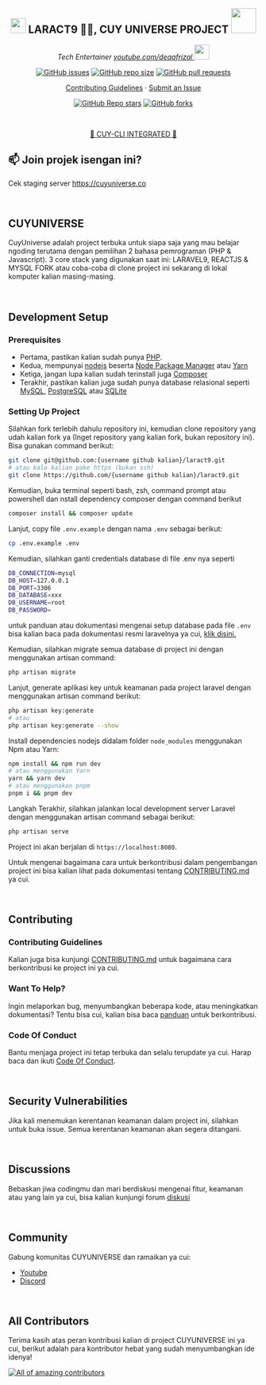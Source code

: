 <h2 align="center"><img src="https://emojis.slackmojis.com/emojis/images/1531849430/4246/blob-sunglasses.gif?1531849430" width="30"/> LARACT9 🐱‍💻, CUY UNIVERSE PROJECT <img src="https://media.giphy.com/media/12oufCB0MyZ1Go/giphy.gif" width="50"></h2>

<p align="center"><em>Tech Entertainer <a href="https://youtube.com/deaafrizal">youtube.com/deaafrizal
</a><img src="https://media.giphy.com/media/WUlplcMpOCEmTGBtBW/giphy.gif" width="30"> 
</em></p>

<p align="center">
    <a href="https://github.com/deaaprizal/laract9/issues"><img src="https://img.shields.io/github/issues/deaaprizal/laract9" alt="GitHub issues"></a>
    <a href="https://github.com/deaaprizal/laract9"><img alt="GitHub repo size" src="https://img.shields.io/github/repo-size/deaaprizal/laract9"></a>
    <a href="https://github.com/deaaprizal/laract9/pulls"><img alt="GitHub pull requests" src="https://img.shields.io/github/issues-pr/deaaprizal/laract9"></a>
</p>

<p align="center">
  <a href="https://github.com/ideaaprizal/laract9/blob/main/CONTRIBUTING.md">Contributing Guidelines</a>
  ·
  <a href="https://github.com/deaaprizal/laract9/issues/new">Submit an Issue</a>
  <br>

 <p align="center">
    <a href="https://github.com/deaaprizal/laract9/"><img alt="GitHub Repo stars" src="https://img.shields.io/github/stars/deaaprizal/laract9?style=social"></a>
    <a href="https://github.com/deaaprizal/laract9/"><img alt="GitHub forks" src="https://img.shields.io/github/forks/deaaprizal/laract9?style=social"></a>
  </p>
</p>

<br>
<p align="center">
    <a href="https://www.npmjs.com/package/cuy-cli">🧾 CUY-CLI INTEGRATED 🧾</a>
</p>

## 📫 Join projek isengan ini?
Cek staging server https://cuyuniverse.co

<br>

## CUYUNIVERSE
CuyUniverse adalah project terbuka untuk siapa saja yang mau belajar ngoding terutama dengan pemilihan 2 bahasa pemrograman (PHP & Javascript).
3 core stack yang digunakan saat ini: LARAVEL9, REACTJS & MYSQL
FORK atau coba-coba di clone project ini sekarang di lokal komputer kalian masing-masing.


<br/>

## Development Setup
### Prerequisites
- Pertama, pastikan kalian sudah punya [PHP](https://php.net).
- Kedua, mempunyai [nodejs](https://nodejs.org) beserta [Node Package Manager](https://www.npmjs.com/get-npm) atau [Yarn](https://classic.yarnpkg.com/lang/en/docs/install/)
- Ketiga, jangan lupa kalian sudah terinstall juga [Composer](https://getcomposer.org)
- Terakhir, pastikan kalian juga sudah punya database relasional seperti [MySQL](https://www.mysql.com/downloads/), [PostgreSQL](https://www.enterprisedb.com/downloads/postgres-postgresql-downloads) atau [SQLite](https://www.sqlite.com/download.html)

### Setting Up Project

Silahkan fork terlebih dahulu repository ini, kemudian clone repository yang udah kalian fork ya (Inget repository yang kalian fork, bukan repository ini). 
Bisa gunakan command berikut:
```bash
git clone git@github.com:{username github kalian}/laract9.git
# atau kalo kalian pake https (bukan ssh)
git clone https://github.com/{username github kalian}/laract9.git
```
Kemudian, buka terminal seperti bash, zsh, command prompt atau powershell dan nstall dependency composer dengan command berikut
```bash
composer install && composer update
```
Lanjut, copy file `.env.example` dengan nama `.env` sebagai berikut:
```bash
cp .env.example .env
```
Kemudian, silahkan ganti credentials database di file .env nya seperti
```bash
DB_CONNECTION=mysql
DB_HOST=127.0.0.1
DB_PORT=3306
DB_DATABASE=xxx
DB_USERNAME=root
DB_PASSWORD=
```
untuk panduan atau dokumentasi mengenai setup database pada file `.env` bisa kalian baca pada dokumentasi resmi laravelnya ya cui, [klik disini.](https://laravel.com/docs/9.x/database)

Kemudian, silahkan migrate semua database di project ini dengan menggunakan artisan command:
```bash
php artisan migrate
```
Lanjut, generate aplikasi key untuk keamanan pada project laravel dengan menggunakan artisan command berikut:
```bash
php artisan key:generate
# atau 
php artisan key:generate --show
```
Install dependencies nodejs didalam folder `node_modules` menggunakan Npm atau Yarn:
```bash
npm install && npm run dev
# atau menggunakan Yarn
yarn && yarn dev
# atau menggunakan pnpm
pnpm i && pnpm dev
```
Langkah Terakhir, silahkan jalankan local development server Laravel dengan menggunakan artisan command sebagai berikut:
```bash
php artisan serve
```
Project ini akan berjalan di `https://localhost:8080`.

Untuk mengenai bagaimana cara untuk berkontribusi dalam pengembangan project ini bisa kalian lihat pada dokumentasi tentang [CONTRIBUTING.md](https://github.com/deaaprizal/laract9/blob/main/CONTRIBUTING.md) ya cui.


<br>

## Contributing
### Contributing Guidelines
Kalian juga bisa kunjungi [CONTRIBUTING.md](https://github.com/deaaprizal/laract9/blob/main/CONTRIBUTING.md) untuk bagaimana cara berkontribusi ke project ini ya cui.
### Want To Help?
Ingin melaporkan bug, menyumbangkan beberapa kode, atau meningkatkan dokumentasi? Tentu bisa cui, kalian bisa baca [panduan](https://github.com/deaaprizal/laract9/blob/main/CONTRIBUTING.md) untuk berkontribusi.
### Code Of Conduct
Bantu menjaga project ini tetap terbuka dan selalu terupdate ya cui. Harap baca dan ikuti [Code Of Conduct]().

<br>

## Security Vulnerabilities
Jika kali menemukan kerentanan keamanan dalam project ini, silahkan untuk buka issue. Semua kerentanan keamanan akan segera ditangani.

<br>

## Discussions
Bebaskan jiwa codingmu dan mari berdiskusi mengenai fitur, keamanan atau yang lain ya cui, bisa kalian kunjungi forum [diskusi](https://github.com/deaaprizal/laract9/discussions)

<br>

## Community
Gabung komunitas CUYUNIVERSE dan ramaikan ya cui:
- [Youtube](https://youtube.com/deaafrizal)
- [Discord]()

<br>

## All Contributors
Terima kasih atas peran kontribusi kalian di project CUYUNIVERSE ini ya cui, berikut adalah para kontributor hebat yang sudah menyumbangkan ide idenya!

<a href="https://github.com/deaaprizal/laract9/graphs/contributors"><img src="https://contrib.rocks/image?repo=deaaprizal/laract9" alt="All of amazing contributors"></a>
